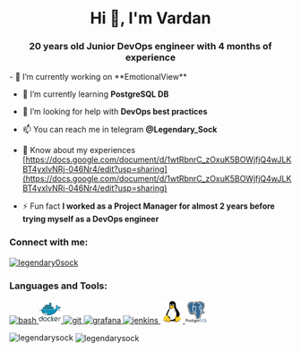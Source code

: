 <h1 align="center">Hi 👋, I'm Vardan </h1>
<h3 align="center">20 years old Junior DevOps engineer with 4 months of experience</h3>
- 🔭 I’m currently working on **EmotionalView**

- 🌱 I’m currently learning **PostgreSQL DB**

- 🤝 I’m looking for help with **DevOps best practices**

- 📫 You can reach me in telegram **@Legendary_Sock**

- 📄 Know about my experiences [https://docs.google.com/document/d/1wtRbnrC_zOxuK5BOWjfjQ4wJLKBT4yxlvNRj-046Nr4/edit?usp=sharing](https://docs.google.com/document/d/1wtRbnrC_zOxuK5BOWjfjQ4wJLKBT4yxlvNRj-046Nr4/edit?usp=sharing)

- ⚡ Fun fact **I worked as a Project Manager for almost 2 years before trying myself as a DevOps engineer**

<h3 align="left">Connect with me:</h3>
<p align="left">
<a href="https://discord.gg/legendary0sock" target="blank"><img align="center" src="https://raw.githubusercontent.com/rahuldkjain/github-profile-readme-generator/master/src/images/icons/Social/discord.svg" alt="legendary0sock" height="30" width="40" /></a>

</p>


<h3 align="left">Languages and Tools:</h3>
<p align="left"> <a href="https://www.gnu.org/software/bash/" target="_blank" rel="noreferrer"> <img src="https://www.vectorlogo.zone/logos/gnu_bash/gnu_bash-icon.svg" alt="bash" width="40" height="40"/> </a> <a href="https://www.docker.com/" target="_blank" rel="noreferrer"> <img src="https://raw.githubusercontent.com/devicons/devicon/master/icons/docker/docker-original-wordmark.svg" alt="docker" width="40" height="40"/> </a> <a href="https://git-scm.com/" target="_blank" rel="noreferrer"> <img src="https://www.vectorlogo.zone/logos/git-scm/git-scm-icon.svg" alt="git" width="40" height="40"/> </a> <a href="https://grafana.com" target="_blank" rel="noreferrer"> <img src="https://www.vectorlogo.zone/logos/grafana/grafana-icon.svg" alt="grafana" width="40" height="40"/> </a> <a href="https://www.jenkins.io" target="_blank" rel="noreferrer"> <img src="https://www.vectorlogo.zone/logos/jenkins/jenkins-icon.svg" alt="jenkins" width="40" height="40"/> </a> <a href="https://www.linux.org/" target="_blank" rel="noreferrer"> <img src="https://raw.githubusercontent.com/devicons/devicon/master/icons/linux/linux-original.svg" alt="linux" width="40" height="40"/> </a> <a href="https://www.postgresql.org" target="_blank" rel="noreferrer"> <img src="https://raw.githubusercontent.com/devicons/devicon/master/icons/postgresql/postgresql-original-wordmark.svg" alt="postgresql" width="40" height="40"/> </a> </p>

<p><img align="left" src="https://github-readme-stats.vercel.app/api/top-langs?username=legendarysock&show_icons=true&locale=en&layout=compact" alt="legendarysock" /></p>

<p>&nbsp;<img align="center" src="https://github-readme-stats.vercel.app/api?username=legendarysock&show_icons=true&locale=en" alt="legendarysock" /></p>
